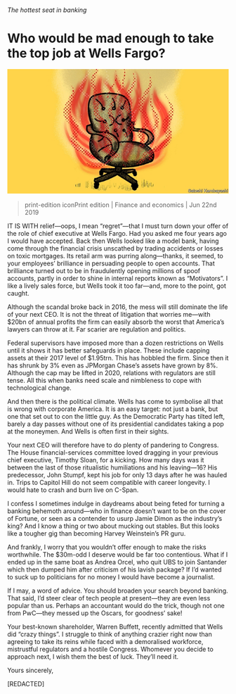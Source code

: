 ###### The hottest seat in banking

# Who would be mad enough to take the top job at Wells Fargo? 

![image](images/20190622_FND002_0.jpg) 

> print-edition iconPrint edition | Finance and economics | Jun 22nd 2019 

IT IS WITH relief—oops, I mean “regret”—that I must turn down your offer of the role of chief executive at Wells Fargo. Had you asked me four years ago I would have accepted. Back then Wells looked like a model bank, having come through the financial crisis unscathed by trading accidents or losses on toxic mortgages. Its retail arm was purring along—thanks, it seemed, to your employees’ brilliance in persuading people to open accounts. That brilliance turned out to be in fraudulently opening millions of spoof accounts, partly in order to shine in internal reports known as “Motivators”. I like a lively sales force, but Wells took it too far—and, more to the point, got caught. 

Although the scandal broke back in 2016, the mess will still dominate the life of your next CEO. It is not the threat of litigation that worries me—with $20bn of annual profits the firm can easily absorb the worst that America’s lawyers can throw at it. Far scarier are regulation and politics. 

Federal supervisors have imposed more than a dozen restrictions on Wells until it shows it has better safeguards in place. These include capping assets at their 2017 level of $1.95trn. This has hobbled the firm. Since then it has shrunk by 3% even as JPMorgan Chase’s assets have grown by 8%. Although the cap may be lifted in 2020, relations with regulators are still tense. All this when banks need scale and nimbleness to cope with technological change. 

And then there is the political climate. Wells has come to symbolise all that is wrong with corporate America. It is an easy target: not just a bank, but one that set out to con the little guy. As the Democratic Party has tilted left, barely a day passes without one of its presidential candidates taking a pop at the moneymen. And Wells is often first in their sights. 

Your next CEO will therefore have to do plenty of pandering to Congress. The House financial-services committee loved dragging in your previous chief executive, Timothy Sloan, for a kicking. How many days was it between the last of those ritualistic humiliations and his leaving—16? His predecessor, John Stumpf, kept his job for only 13 days after he was hauled in. Trips to Capitol Hill do not seem compatible with career longevity. I would hate to crash and burn live on C-Span. 

I confess I sometimes indulge in daydreams about being feted for turning a banking behemoth around—who in finance doesn’t want to be on the cover of Fortune, or seen as a contender to usurp Jamie Dimon as the industry’s king? And I know a thing or two about mucking out stables. But this looks like a tougher gig than becoming Harvey Weinstein’s PR guru. 

And frankly, I worry that you wouldn’t offer enough to make the risks worthwhile. The $30m-odd I deserve would be far too contentious. What if I ended up in the same boat as Andrea Orcel, who quit UBS to join Santander which then dumped him after criticism of his lavish package? If I’d wanted to suck up to politicians for no money I would have become a journalist. 

If I may, a word of advice. You should broaden your search beyond banking. That said, I’d steer clear of tech people at present—they are even less popular than us. Perhaps an accountant would do the trick, though not one from PwC—they messed up the Oscars, for goodness’ sake! 

Your best-known shareholder, Warren Buffett, recently admitted that Wells did “crazy things”. I struggle to think of anything crazier right now than agreeing to take its reins while faced with a demoralised workforce, mistrustful regulators and a hostile Congress. Whomever you decide to approach next, I wish them the best of luck. They’ll need it. 

Yours sincerely, 

[REDACTED] 

